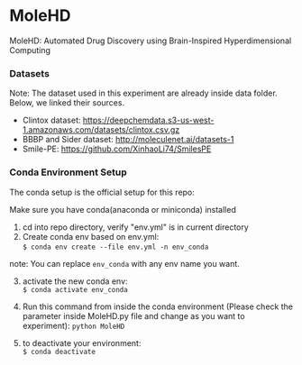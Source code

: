 # MoleHD
MoleHD: Automated Drug Discovery using Brain-Inspired Hyperdimensional Computing

### Datasets

Note: The dataset used in this experiment are already inside data folder. Below, we linked their sources. 

 - Clintox dataset: https://deepchemdata.s3-us-west-1.amazonaws.com/datasets/clintox.csv.gz
 - BBBP and Sider dataset: http://moleculenet.ai/datasets-1 
 - Smile-PE: https://github.com/XinhaoLi74/SmilesPE

### Conda Environment Setup

The conda setup is the official setup for this repo:

Make sure you have conda(anaconda or miniconda) installed

1. cd into repo directory, verify "env.yml" is in current directory
2. Create conda env based on env.yml:  
`$ conda env create --file env.yml -n env_conda`

note: You can replace `env_conda` with any env name you want. 

3. activate the new conda env:  
`$ conda activate env_conda`

4. Run this command from inside the conda environment (Please check the parameter inside MoleHD.py file and change as you want to experiment):
`python MoleHD`  

4. to deactivate your environment:  
`$ conda deactivate`  
